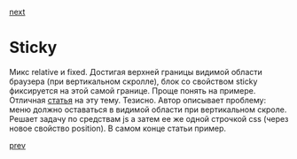 <a href="06.md">next</a>

<h1>Sticky</h1>

<div>
Микс relative и fixed.
Достигая верхней границы видимой области браузера (при вертикальном скролле), блок со свойством sticky фиксируется на этой самой границе.
Проще понять на примере. Отличная <a href="https://www.sitepoint.com/css-position-sticky-introduction-polyfills/">статья</a> на эту тему.
Тезисно. Автор описывает проблему: меню должно оставаться в видимой области при вертикальном скроле.
Решает задачу по средствам js а затем ее же одной строчкой css (через новое свойство position). В самом конце статьи пример.
</div>

<a href="04.md">prev</a>
